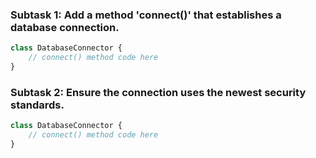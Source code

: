### Subtask 1:  Add a method 'connect()' that establishes a database connection.

```js
class DatabaseConnector {
	// connect() method code here
}
```

### Subtask 2:  Ensure the connection uses the newest security standards.

```js
class DatabaseConnector {
	// connect() method code here
}
```